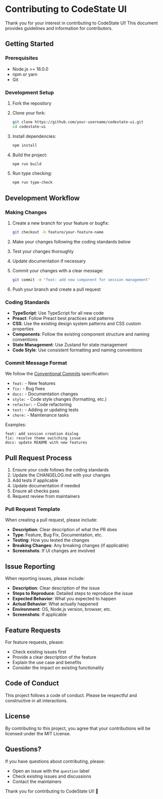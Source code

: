 # Contributing to CodeState UI

Thank you for your interest in contributing to CodeState UI! This document provides guidelines and information for contributors.

## Getting Started

### Prerequisites

- Node.js >= 16.0.0
- npm or yarn
- Git

### Development Setup

1. Fork the repository
2. Clone your fork:
   ```bash
   git clone https://github.com/your-username/codestate-ui.git
   cd codestate-ui
   ```

3. Install dependencies:
   ```bash
   npm install
   ```

4. Build the project:
   ```bash
   npm run build
   ```

5. Run type checking:
   ```bash
   npm run type-check
   ```

## Development Workflow

### Making Changes

1. Create a new branch for your feature or bugfix:
   ```bash
   git checkout -b feature/your-feature-name
   ```

2. Make your changes following the coding standards below

3. Test your changes thoroughly

4. Update documentation if necessary

5. Commit your changes with a clear message:
   ```bash
   git commit -m "feat: add new component for session management"
   ```

6. Push your branch and create a pull request

### Coding Standards

- **TypeScript**: Use TypeScript for all new code
- **Preact**: Follow Preact best practices and patterns
- **CSS**: Use the existing design system patterns and CSS custom properties
- **Components**: Follow the existing component structure and naming conventions
- **State Management**: Use Zustand for state management
- **Code Style**: Use consistent formatting and naming conventions

### Commit Message Format

We follow the [Conventional Commits](https://www.conventionalcommits.org/) specification:

- `feat:` - New features
- `fix:` - Bug fixes
- `docs:` - Documentation changes
- `style:` - Code style changes (formatting, etc.)
- `refactor:` - Code refactoring
- `test:` - Adding or updating tests
- `chore:` - Maintenance tasks

Examples:
```
feat: add session creation dialog
fix: resolve theme switching issue
docs: update README with new features
```

## Pull Request Process

1. Ensure your code follows the coding standards
2. Update the CHANGELOG.md with your changes
3. Add tests if applicable
4. Update documentation if needed
5. Ensure all checks pass
6. Request review from maintainers

### Pull Request Template

When creating a pull request, please include:

- **Description**: Clear description of what the PR does
- **Type**: Feature, Bug Fix, Documentation, etc.
- **Testing**: How you tested the changes
- **Breaking Changes**: Any breaking changes (if applicable)
- **Screenshots**: If UI changes are involved

## Issue Reporting

When reporting issues, please include:

- **Description**: Clear description of the issue
- **Steps to Reproduce**: Detailed steps to reproduce the issue
- **Expected Behavior**: What you expected to happen
- **Actual Behavior**: What actually happened
- **Environment**: OS, Node.js version, browser, etc.
- **Screenshots**: If applicable

## Feature Requests

For feature requests, please:

- Check existing issues first
- Provide a clear description of the feature
- Explain the use case and benefits
- Consider the impact on existing functionality

## Code of Conduct

This project follows a code of conduct. Please be respectful and constructive in all interactions.

## License

By contributing to this project, you agree that your contributions will be licensed under the MIT License.

## Questions?

If you have questions about contributing, please:

- Open an issue with the `question` label
- Check existing issues and discussions
- Contact the maintainers

Thank you for contributing to CodeState UI! 🎉
